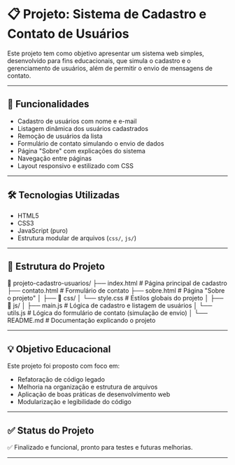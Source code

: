 # 📋 Projeto: Sistema de Cadastro e Contato de Usuários

Este projeto tem como objetivo apresentar um sistema web simples, desenvolvido para fins educacionais, que simula o cadastro e o gerenciamento de usuários, além de permitir o envio de mensagens de contato.

---

## 🚀 Funcionalidades

- Cadastro de usuários com nome e e-mail
- Listagem dinâmica dos usuários cadastrados
- Remoção de usuários da lista
- Formulário de contato simulando o envio de dados
- Página "Sobre" com explicações do sistema
- Navegação entre páginas
- Layout responsivo e estilizado com CSS

---

## 🛠️ Tecnologias Utilizadas

- HTML5
- CSS3
- JavaScript (puro)
- Estrutura modular de arquivos (`css/`, `js/`)

---

## 📂 Estrutura do Projeto

📁 projeto-cadastro-usuarios/
├── index.html               # Página principal de cadastro
├── contato.html             # Formulário de contato
├── sobre.html               # Página "Sobre o projeto"
│
├── 📁 css/
│   └── style.css            # Estilos globais do projeto
│
├── 📁 js/
│   ├── main.js              # Lógica de cadastro e listagem de usuários
│   └── utils.js             # Lógica do formulário de contato (simulação de envio)
│
└── README.md                # Documentação explicando o projeto

---

## 💡 Objetivo Educacional

Este projeto foi proposto com foco em:
- Refatoração de código legado
- Melhoria na organização e estrutura de arquivos
- Aplicação de boas práticas de desenvolvimento web
- Modularização e legibilidade do código

---

## ✅ Status do Projeto

✅ Finalizado e funcional, pronto para testes e futuras melhorias.

---
